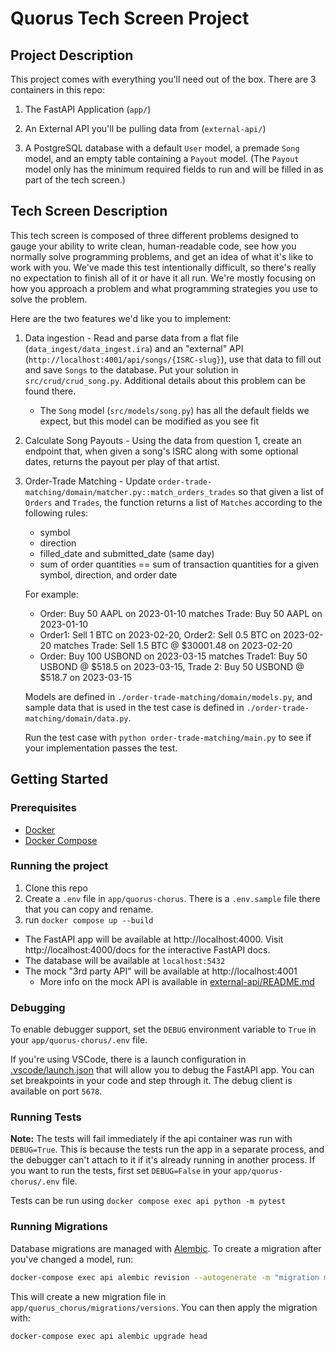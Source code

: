 # Quorus Tech Screen Project

## Project Description

This project comes with everything you'll need out of the box.
There are 3 containers in this repo:

1.  The FastAPI Application (`app/`)

1.  An External API you'll be pulling data from (`external-api/`)

1.  A PostgreSQL database with a default `User` model, a premade
    `Song` model, and an empty table containing a `Payout` model.
    (The `Payout` model only has the minimum required fields to run
    and will be filled in as part of the tech screen.)

## Tech Screen Description

This tech screen is composed of three different problems designed to
gauge your ability to write clean, human-readable code, see how you
normally solve programming problems, and get an idea of what it's like
to work with you. We've made this test intentionally difficult, so there's
really no expectation to finish all of it or have it all run. We're mostly
focusing on how you approach a problem and what programming strategies you
use to solve the problem.

Here are the two features we'd like you to implement:

1. Data ingestion - Read and parse data from a flat file (`data_ingest/data_ingest.ira`)
   and an "external" API (`http://localhost:4001/api/songs/{ISRC-slug}`),
   use that data to fill out and save `Songs` to the database.
   Put your solution in `src/crud/crud_song.py`. Additional details
   about this problem can be found there.

   - The `Song` model (`src/models/song.py`) has all the default fields
     we expect, but this model can be modified as you see fit

1. Calculate Song Payouts - Using the data from question 1, create an
   endpoint that, when given a song's ISRC along with some optional dates,
   returns the payout per play of that artist.

1. Order-Trade Matching - Update `order-trade-matching/domain/matcher.py::match_orders_trades`
   so that given a list of `Orders` and `Trades`, the function returns a list of `Matches`
   according to the following rules:

   - symbol
   - direction
   - filled_date and submitted_date (same day)
   - sum of order quantities == sum of transaction quantities
     for a given symbol, direction, and order date

   For example:

   - Order: Buy 50 AAPL on 2023-01-10 matches
     Trade: Buy 50 AAPL on 2023-01-10
   - Order1: Sell 1 BTC on 2023-02-20, Order2: Sell 0.5 BTC on 2023-02-20
     matches Trade: Sell 1.5 BTC @ $30001.48 on 2023-02-20
   - Order: Buy 100 USBOND on 2023-03-15 matches
     Trade1: Buy 50 USBOND @ $518.5 on 2023-03-15,
     Trade 2: Buy 50 USBOND @ $518.7 on 2023-03-15

   Models are defined in `./order-trade-matching/domain/models.py`, and sample data that is used in the test case is defined in `./order-trade-matching/domain/data.py`.

   Run the test case with `python order-trade-matching/main.py` to see if your implementation passes the test.

## Getting Started

### Prerequisites

- [Docker](https://docs.docker.com/get-docker/)
- [Docker Compose](https://docs.docker.com/compose/install/)

### Running the project

1. Clone this repo
1. Create a `.env` file in `app/quorus-chorus`. There is a `.env.sample` file there that you can copy and rename.
1. run `docker compose up --build`

- The FastAPI app will be available at http://localhost:4000. Visit http://localhost:4000/docs for the interactive FastAPI docs.
- The database will be available at `localhost:5432`
- The mock "3rd party API" will be available at http://localhost:4001
  - More info on the mock API is available in [external-api/README.md](external-api/README.md)

### Debugging

To enable debugger support, set the `DEBUG` environment variable to `True` in your `app/quorus-chorus/.env` file.

If you're using VSCode, there is a launch configuration in [.vscode/launch.json](.vscode/launch.json) that will allow you to debug the FastAPI app. You can set breakpoints in your code and step through it. The debug client is available on port `5678`.

### Running Tests

**Note:** The tests will fail immediately if the api container was run with `DEBUG=True`. This is because the tests run the app in a separate process, and the debugger can't attach to it if it's already running in another process. If you want to run the tests, first set `DEBUG=False` in your `app/quorus-chorus/.env` file.

Tests can be run using `docker compose exec api python -m pytest`

### Running Migrations

Database migrations are managed with [Alembic](https://alembic.sqlalchemy.org/en/latest/). To create a migration after you've changed a model, run:

```bash
docker-compose exec api alembic revision --autogenerate -m "migration message"
```

This will create a new migration file in `app/quorus_chorus/migrations/versions`. You can then apply the migration with:

```bash
docker-compose exec api alembic upgrade head
```

